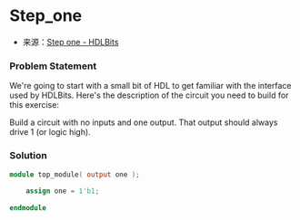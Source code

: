 # Step_one
- 来源：[Step one - HDLBits](https://hdlbits.01xz.net/wiki/Step_one)
### Problem Statement

We're going to start with a small bit of HDL to get familiar with the interface used by HDLBits. Here's the description of the circuit you need to build for this exercise:

Build a circuit with no inputs and one output. That output should always drive 1 (or logic high).

### Solution
```Verilog
module top_module( output one );
	
	assign one = 1'b1;
	
endmodule
```